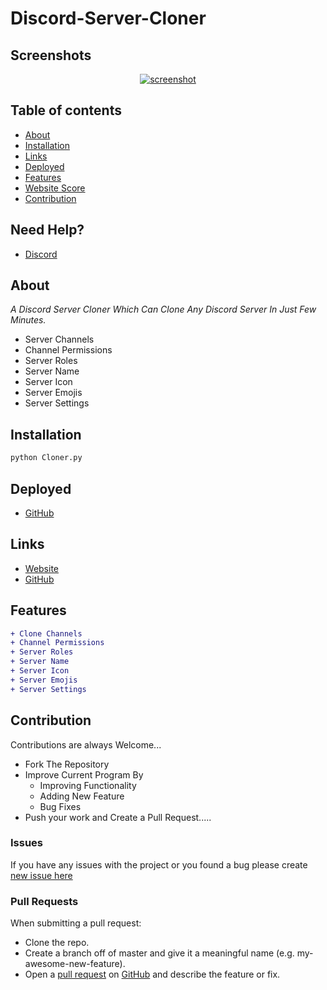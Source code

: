 # Discord-Server-Cloner

## Screenshots

<div align="center">
	<a href="https://github.com/gsampath2"><img src="https://media.discordapp.net/attachments/984024786592235612/984026472270405632/unknown.png" alt="screenshot" /></a>
</div>

## Table of contents

- [About](#about)
- [Installation](#installation)
- [Links](#links)
- [Deployed](#Deployed)
- [Features](#Features)
- [Website Score](#Websitescore)
- [Contribution](#Contribution)

## Need Help?
 
- [Discord](https://discord.gg/rcYh8zfTz4)

## About

*A Discord Server Cloner Which Can Clone Any Discord Server In Just Few Minutes.*
- Server Channels
- Channel Permissions
- Server Roles
- Server Name
- Server Icon
- Server Emojis
- Server Settings 

## Installation
```py
python Cloner.py
```
## Deployed

- [GitHub](https://github.com/gsampath2/Discord-Server-Cloner/)

## Links

- [Website](https://sampathgujarathi.ml)
- [GitHub](https://github.com/gsampath2)


## Features
```diff
+ Clone Channels
+ Channel Permissions
+ Server Roles
+ Server Name
+ Server Icon
+ Server Emojis
+ Server Settings
```

## Contribution
Contributions are always Welcome...

-   Fork The Repository
-   Improve Current Program By
    -   Improving Functionality
    -   Adding New Feature
    -   Bug Fixes
-   Push your work and Create a Pull Request.....

### Issues
If you have any issues with the project or you found a bug please create [new issue here](https://github.com/gsampath2/Discord-Server-Cloner/issues)


### Pull Requests
When submitting a pull request:

- Clone the repo.
- Create a branch off of master and give it a meaningful name (e.g. my-awesome-new-feature).
- Open a [pull request](https://github.com/gsampath2/Discord-Server-Cloner/pulls) on [GitHub](https://github.com) and describe the feature or fix.
